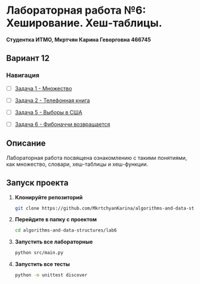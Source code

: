 # Лабораторная работа №6: Хеширование. Хеш-таблицы.

**Студентка ИТМО,  Мкртчян Карина Геворговна  466745**  
## Вариант 12
### Навигация

- [ ] [Задача 1 - Множество](https://github.com/MkrtchyanKarina/algorithms-and-data-structures/tree/master/lab6/task1)
- [ ] [Задача 2 - Телефонная книга](https://github.com/MkrtchyanKarina/algorithms-and-data-structures/tree/master/lab6/task2)
- [ ] [Задача 5 - Выборы в США](https://github.com/MkrtchyanKarina/algorithms-and-data-structures/tree/master/lab6/task5)
- [ ] [Задача 6 - Фибоначчи возвращается](https://github.com/MkrtchyanKarina/algorithms-and-data-structures/tree/master/lab6/task6)


## Описание
Лабораторная работа посвящена ознакомлению с такими понятиями, как множество, словари, хеш-таблицы и хеш-функции.

## Запуск проекта

1. **Клонируйте репозиторий**
   ```bash
   git clone https://github.com/MkrtchyanKarina/algorithms-and-data-structures.git
   ```
2. **Перейдите в папку с проектом**
   ```bash
   cd algorithms-and-data-structures/lab6
   ```
3. **Запустить все лабораторные**
    ```bash
   python src/main.py
   ```
4. **Запустить все тесты**
    ```bash
   python -m unittest discover
   ```